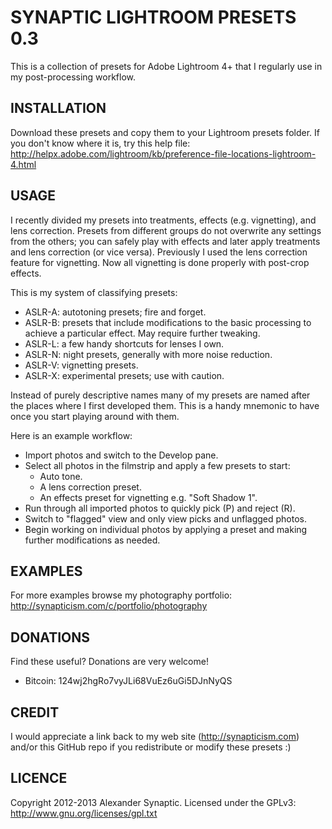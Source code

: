 # SYNAPTIC LIGHTROOM PRESETS 0.3

This is a collection of presets for Adobe Lightroom 4+ that I regularly use in my post-processing workflow.

## INSTALLATION

Download these presets and copy them to your Lightroom presets folder. If you don't know where it is, try this help file:
http://helpx.adobe.com/lightroom/kb/preference-file-locations-lightroom-4.html

## USAGE

I recently divided my presets into treatments, effects (e.g. vignetting), and lens correction. Presets from different groups do not overwrite any settings from the others; you can safely play with effects and later apply treatments and lens correction (or vice versa). Previously I used the lens correction feature for vignetting. Now all vignetting is done properly with post-crop effects.

This is my system of classifying presets:

* ASLR-A: autotoning presets; fire and forget.
* ASLR-B: presets that include modifications to the basic processing to achieve a particular effect. May require further tweaking.
* ASLR-L: a few handy shortcuts for lenses I own.
* ASLR-N: night presets, generally with more noise reduction.
* ASLR-V: vignetting presets.
* ASLR-X: experimental presets; use with caution.

Instead of purely descriptive names many of my presets are named after the places where I first developed them. This is a handy mnemonic to have once you start playing around with them.

Here is an example workflow:

* Import photos and switch to the Develop pane.
* Select all photos in the filmstrip and apply a few presets to start:
    * Auto tone.
    * A lens correction preset.
    * An effects preset for vignetting e.g. "Soft Shadow 1".
* Run through all imported photos to quickly pick (P) and reject (R).
* Switch to "flagged" view and only view picks and unflagged photos.
* Begin working on individual photos by applying a preset and making further modifications as needed.

## EXAMPLES

For more examples browse my photography portfolio:
http://synapticism.com/c/portfolio/photography

## DONATIONS

Find these useful? Donations are very welcome!

* Bitcoin: 124wj2hgRo7vyJLi68VuEz6uGi5DJnNyQS

## CREDIT

I would appreciate a link back to my web site (http://synapticism.com) and/or this GitHub repo if you redistribute or modify these presets :)

## LICENCE

Copyright 2012-2013 Alexander Synaptic. Licensed under the GPLv3: http://www.gnu.org/licenses/gpl.txt